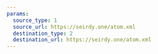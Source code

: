 ```yaml
---
params:
  source_type: 1
  source_url: https://seirdy.one/atom.xml
  destination_type: 2
  destination_url: https://seirdy.one/atom.xml
---
```

